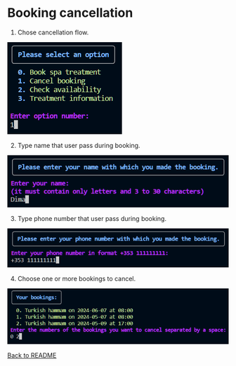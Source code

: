 # Booking cancellation

1. Chose cancellation flow.

![Choose cancellation option](./images/canceletion_1.PNG)

2. Type name that user pass during booking.

![Type name to fine booking](./images/canceletion_2.PNG)

3. Type phone number that user pass during booking.

![Type phone number to fine booking](./images/canseletion_3.PNG)

4. Choose one or more bookings to cancel.

![Type number of bookings](./images/canceletion_4.PNG)

[Back to README](../README.md#booking-cancellation)